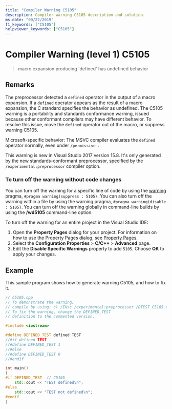 ```yaml
---
title: "Compiler Warning C5105"
description: Compiler warning C5105 description and solution.
ms.date: "09/22/2019"
f1_keywords: ["C5105"]
helpviewer_keywords: ["C5105"]
---
```

# Compiler Warning (level 1) C5105

> macro expansion producing 'defined' has undefined behavior

## Remarks

The preprocessor detected a `defined` operator in the output of a macro expansion. If a `defined` operator appears as the result of a macro expansion, the C standard specifies the behavior as undefined. The C5105 warning is a portability and standards conformance warning, issued because other conformant compilers may have different behavior. To resolve this issue, move the `defined` operator out of the macro, or suppress warning C5105.

Microsoft-specific behavior: The MSVC compiler evaluates the `defined` operator normally, even under `/permissive-`.

This warning is new in Visual Studio 2017 version 15.8. It's only generated by the new standards-conformant preprocessor, specified by the `/experimental:preprocessor` compiler option.

### To turn off the warning without code changes

You can turn off the warning for a specific line of code by using the [warning](../../preprocessor/warning.md) pragma, `#pragma warning(suppress : 5105)`. You can also turn off the warning within a file by using the warning pragma, `#pragma warning(disable : 5105)`. You can turn off the warning globally in command-line builds by using the **/wd5105** command-line option.

To turn off the warning for an entire project in the Visual Studio IDE:

1. Open the **Property Pages** dialog for your project. For information on how to use the Property Pages dialog, see [Property Pages](../../build/reference/property-pages-visual-cpp.md).
1. Select the **Configuration Properties** > **C/C++** > **Advanced** page.
1. Edit the **Disable Specific Warnings** property to add `5105`. Choose **OK** to apply your changes.

## Example

This sample program shows how to generate warning C5105, and how to fix it.

```cpp
// C5105.cpp
// To demonstrate the warning,
// compile by using: cl /EHsc /experimental:preprocessor /DTEST C5105.cpp
// To fix the warning, change the DEFINED_TEST
// definition to the commented version.

#include <iostream>

#define DEFINED_TEST defined TEST
//#if defined TEST
//#define DEFINED_TEST 1
//#else
//#define DEFINED_TEST 0
//#endif

int main()
{
#if DEFINED_TEST  // C5105
    std::cout << "TEST defined\n";
#else
    std::cout << "TEST not defined\n";
#endif
}
```
